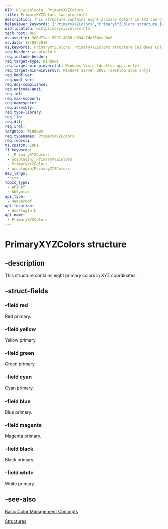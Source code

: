 ```yaml
---
UID: NS:wcsplugin._PrimaryXYZColors
title: PrimaryXYZColors (wcsplugin.h)
description: This structure contains eight primary colors in XYZ coordinates.
helpviewer_keywords: ["PrimaryXYZColors","PrimaryXYZColors structure [Windows Color System]","_color_PrimaryXYZColors_str","wcs.primaryxyzcolors","wcsplugin/PrimaryXYZColors"]
old-location: wcs\primaryxyzcolors.htm
tech.root: WCS
ms.assetid: 386d71ae-5997-4086-b034-7de356eed0a9
ms.date: 12/05/2018
ms.keywords: PrimaryXYZColors, PrimaryXYZColors structure [Windows Color System], _color_PrimaryXYZColors_str, wcs.primaryxyzcolors, wcsplugin/PrimaryXYZColors
req.header: wcsplugin.h
req.include-header: 
req.target-type: Windows
req.target-min-winverclnt: Windows Vista [desktop apps only]
req.target-min-winversvr: Windows Server 2008 [desktop apps only]
req.kmdf-ver: 
req.umdf-ver: 
req.ddi-compliance: 
req.unicode-ansi: 
req.idl: 
req.max-support: 
req.namespace: 
req.assembly: 
req.type-library: 
req.lib: 
req.dll: 
req.irql: 
targetos: Windows
req.typenames: PrimaryXYZColors
req.redist: 
ms.custom: 19H1
f1_keywords:
 - _PrimaryXYZColors
 - wcsplugin/_PrimaryXYZColors
 - PrimaryXYZColors
 - wcsplugin/PrimaryXYZColors
dev_langs:
 - c++
topic_type:
 - APIRef
 - kbSyntax
api_type:
 - HeaderDef
api_location:
 - WcsPlugIn.h
api_name:
 - PrimaryXYZColors
---
```


# PrimaryXYZColors structure


## -description

This structure contains eight primary colors in XYZ coordinates.

## -struct-fields

### -field red

Red primary.

### -field yellow

Yellow primary.

### -field green

Green primary.

### -field cyan

Cyan primary.

### -field blue

Blue primary.

### -field magenta

Magenta primary.

### -field black

Black primary.

### -field white

White primary.

## -see-also

<a href="https://docs.microsoft.com/previous-versions/windows/desktop/wcs/basic-color-management-concepts">Basic Color Management Concepts</a>



<a href="https://docs.microsoft.com/previous-versions/windows/desktop/wcs/structures">Structures</a>

